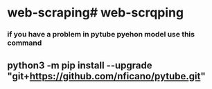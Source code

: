 # web-scraping# web-scrqping
### if you have a problem in pytube pyehon model use this command
## python3 -m pip install --upgrade "git+https://github.com/nficano/pytube.git"
